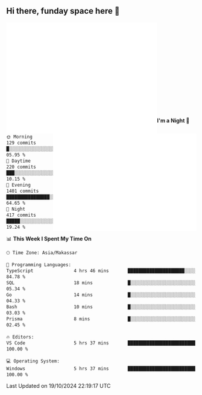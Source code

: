 ## Hi there, funday space here 🚀

<img align="left" width="400" alt="🌞" src="https://raw.githubusercontent.com/fhasnur/fhasnur/master/general.svg?token=ATQS65TR7ETTG5RLJUDIDBLBN34HE">
<img align="right" width="380" alt="🌞" src="https://raw.githubusercontent.com/fhasnur/fhasnur/master/statistics.svg?token=ATQS65TR7ETTG5RLJUDIDBLBN34HE">

<br><br><br><br><br><br><br><br><br><br><br><br><br><br>

<!--START_SECTION:waka-->
**I'm a Night 🦉** 

```text
🌞 Morning                129 commits         █░░░░░░░░░░░░░░░░░░░░░░░░   05.95 % 
🌆 Daytime                220 commits         ███░░░░░░░░░░░░░░░░░░░░░░   10.15 % 
🌃 Evening                1401 commits        ████████████████░░░░░░░░░   64.65 % 
🌙 Night                  417 commits         █████░░░░░░░░░░░░░░░░░░░░   19.24 % 
```


📊 **This Week I Spent My Time On** 

```text
🕑︎ Time Zone: Asia/Makassar

💬 Programming Languages: 
TypeScript               4 hrs 46 mins       █████████████████████░░░░   84.78 % 
SQL                      18 mins             █░░░░░░░░░░░░░░░░░░░░░░░░   05.34 % 
Go                       14 mins             █░░░░░░░░░░░░░░░░░░░░░░░░   04.33 % 
Bash                     10 mins             █░░░░░░░░░░░░░░░░░░░░░░░░   03.03 % 
Prisma                   8 mins              █░░░░░░░░░░░░░░░░░░░░░░░░   02.45 % 

🔥 Editors: 
VS Code                  5 hrs 37 mins       █████████████████████████   100.00 % 

💻 Operating System: 
Windows                  5 hrs 37 mins       █████████████████████████   100.00 % 
```


 Last Updated on 19/10/2024 22:19:17 UTC
<!--END_SECTION:waka-->
